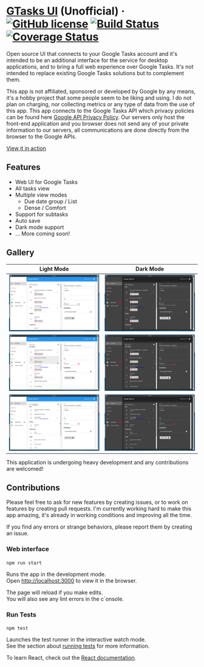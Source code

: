 # [GTasks UI](https://gtasksui.net)  (Unofficial) &middot; [![GitHub license](https://img.shields.io/badge/license-MIT-blue.svg)](https://github.com/bajcmartinez/google-tasks-ui/blob/master/LICENSE) [![Build Status](https://travis-ci.org/bajcmartinez/google-tasks-ui.svg?branch=master)](https://travis-ci.org/bajcmartinez/google-tasks-ui) [![Coverage Status](https://coveralls.io/repos/github/bajcmartinez/google-tasks-ui/badge.svg?branch=master)](https://coveralls.io/github/bajcmartinez/google-tasks-ui?branch=master)

Open source UI that connects to your Google Tasks account and it's intended to be an additional interface for the service for desktop applications, and to bring a full web experience over Google Tasks. It's not intended to replace existing Google Tasks solutions but to complement them.

This app is not affiliated, sponsored or developed by Google by any means, it's a hobby project that some people seem to be liking and using. I do not plan on charging, nor collecting metrics or any type of data from the use of this app.
This app connects to the Google Tasks API which privacy policies can be found here [Google API Privacy Policy](https://developers.google.com/terms/api-services-user-data-policy).
Our servers only host the front-end application and you browser does not send any of your private information to our servers, all communications are done directly from the browser to the Google APIs.

[View it in action](https://gtasksui.net)

## Features

* Web UI for Google Tasks
* All tasks view
* Multiple view modes
  * Due date group / List
  * Dense / Comfort
* Support for subtasks
* Auto save
* Dark mode support
* ... More coming soon!

## Gallery
| Light Mode | Dark Mode |
------|------
![All Tasks](assets/demo-light.png) | ![All Tasks](assets/demo-dark.png)
![All Tasks](assets/demo-light-2.png) | ![All Tasks](assets/demo-dark-2.png)
![All Tasks](assets/demo-light-3.png) | ![All Tasks](assets/demo-dark-3.png)


This application is undergoing heavy development and any contributions are welcomed!

## Contributions

Please feel free to ask for new features by creating issues, or to work on features by creating pull requests.
I'm currently working hard to make this app amazing, it's already in working conditions and improving all the time.

If you find any errors or strange behaviors, please report them by creating an issue.

### Web interface 
  
`npm run start`

Runs the app in the development mode.<br>
Open [http://localhost:3000](http://localhost:3000) to view it in the browser.

The page will reload if you make edits.<br>
You will also see any lint errors in the c`onsole.

### Run Tests 

`npm test`

Launches the test runner in the interactive watch mode.<br>
See the section about [running tests](https://facebook.github.io/create-react-app/docs/running-tests) for more information.

To learn React, check out the [React documentation](https://reactjs.org/).
